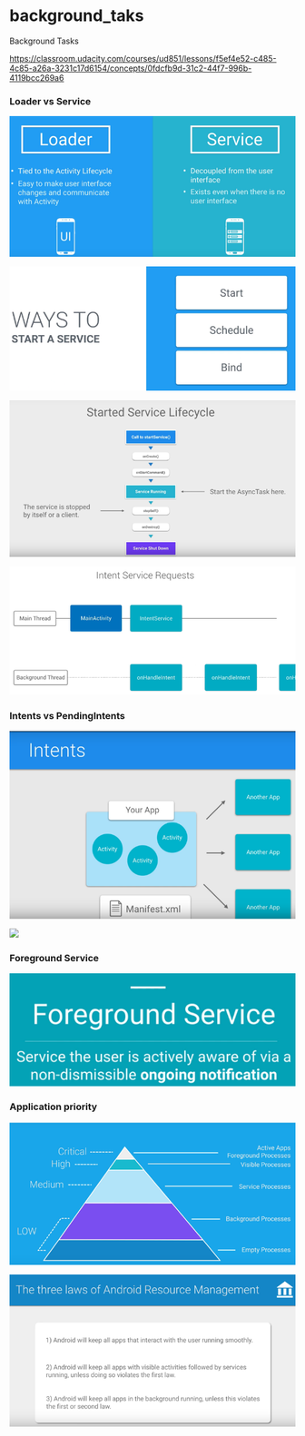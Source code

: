 # background_taks
Background Tasks

https://classroom.udacity.com/courses/ud851/lessons/f5ef4e52-c485-4c85-a26a-3231c17d6154/concepts/0fdcfb9d-31c2-44f7-996b-4119bcc269a6

### Loader vs Service

![](/images/loader_vs_service.png)

![](/images/start_service.png)

![](/images/service_lifecycle.png)

![](/images/intent_service.png)

### Intents vs PendingIntents

![](/images/intents.png)

![](/images/pedingintents.png)

### Foreground Service

![](/images/foreground_service.png)

### Application priority

![](/images/app_priority.png)

![](/images/three_laws.png)
